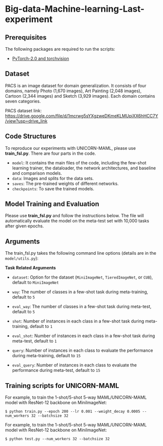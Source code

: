 # Big-data-Machine-learning-Last-experiment


## Prerequisites

The following packages are required to run the scripts:

- [PyTorch-2.0 and torchvision](https://pytorch.org)

## Dataset

PACS is an image dataset for domain generalization. It consists of four domains, namely 
Photo (1,670 images), Art Painting (2,048 images), Cartoon (2,344 images) and Sketch (3,929 
images). Each domain contains seven categories.

PACS dataset link: https://drive.google.com/file/d/1mcrwg5sYXgzweDKmeKLMUpiXX6hHCC7Y/view?usp=drive_link

## Code Structures
To reproduce our experiments with UNICORN-MAML, please use **train_fsl.py**. There are four parts in the code.
 - `model`: It contains the main files of the code, including the few-shot learning trainer, the dataloader, the network architectures, and baseline and comparison models.
 - `data`: Images and splits for the data sets.
 - `saves`: The pre-trained weights of different networks.
 - `checkpoints`: To save the trained models.

## Model Training and Evaluation
Please use **train_fsl.py** and follow the instructions below. The file will automatically evaluate the model on the meta-test set with 10,000 tasks after given epochs.

## Arguments
The train_fsl.py takes the following command line options (details are in the `model/utils.py`):

**Task Related Arguments**
- `dataset`: Option for the dataset (`MiniImageNet`, `TieredImageNet`, or `CUB`), default to `MiniImageNet`

- `way`: The number of classes in a few-shot task during meta-training, default to `5`

- `eval_way`: The number of classes in a few-shot task during meta-test, default to `5`

- `shot`: Number of instances in each class in a few-shot task during meta-training, default to `1`

- `eval_shot`: Number of instances in each class in a few-shot task during meta-test, default to `1`

- `query`: Number of instances in each class to evaluate the performance during meta-training, default to `15`

- `eval_query`: Number of instances in each class to evaluate the performance during meta-test, default to `15`

## Training scripts for UNICORN-MAML

For example, to train the 1-shot/5-shot 5-way MAML/UNICORN-MAML model with ResNet-12 backbone on MiniImageNet:

    $ python train.py --epoch 200 --lr 0.001 --weight_decay 0.0005 --num_workers 32 --batchsize 32
    
For example, to train the 1-shot/5-shot 5-way MAML/UNICORN-MAML model with ResNet-12 backbone on MiniImageNet:

    $ python test.py --num_workers 32 --batchsize 32

